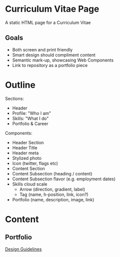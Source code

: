 # Curriculum Vitae Page

A static HTML page for a Curriculum Vitae

## Goals

- Both screen and print friendly
- Smart design should compliment content
- Semantic mark-up, showcasing Web Components
- Link to repository as a portfolio piece

# Outline

Sections:
- Header
- Profile: "Who I am"
- Skills: "What I do"
- Portfolio & Career

Components:

- Header Section
- Header Title
- Header meta
- Stylized photo
- Icon (twitter, flags etc)
- Content Section
- Content Subsection (heading / content)
- Content Subsection flavor (e.g. employment dates)
- Skills cloud scale
  - Arrow (direction, gradient, label)
  - Tag (name, h-position, link, icon?)
- Portfolio (name, description, image, link)

# Content

## Portfolio

[Design Guidelines](https://gist.github.com/Squiggle/fa034a74cb204c977cabe1a1ef37f5ec)

